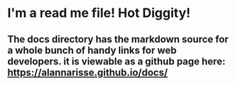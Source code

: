 # I'm a read me file! Hot Diggity!

## The docs directory has the markdown source for a whole bunch of handy links for web developers. it is viewable as a github page here: https://alannarisse.github.io/docs/


